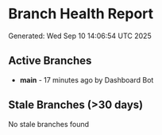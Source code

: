 # Branch Health Report
Generated: Wed Sep 10 14:06:54 UTC 2025

## Active Branches
- **main** - 17 minutes ago by Dashboard Bot

## Stale Branches (>30 days)
No stale branches found
